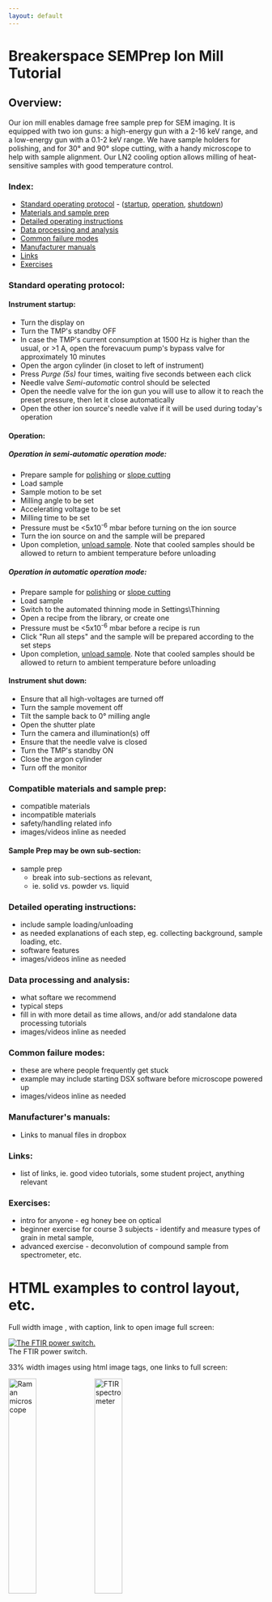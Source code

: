 ```yaml
---
layout: default
---
```

# Breakerspace SEMPrep Ion Mill Tutorial

## Overview:

Our ion mill enables damage free sample prep for SEM imaging. It is equipped with two ion guns: a high-energy gun with a 2-16 keV range, and a low-energy gun with a 0.1-2 keV range. We have sample holders for polishing, and for 30° and 90° slope cutting, with a handy microscope to help with sample alignment. Our LN2 cooling option allows milling of heat-sensitive samples with good temperature control.

### Index:

* [Standard operating protocol](#sop) - ([startup](#startup), [operation](#operation), [shutdown](#shutdown))
* [Materials and sample prep](#materials)
* [Detailed operating instructions](#details)
* [Data processing and analysis](#data)
* [Common failure modes](#failures)
* [Manufacturer manuals](#manuals)
* [Links](#links)
* [Exercises](#exercises)

<a name="sop"></a>
### Standard operating protocol:

<a name="startup"></a> 
#### Instrument startup:

* Turn the display on
* Turn the TMP's standby OFF
* In case the TMP's current consumption at 1500 Hz is higher than the usual, or >1 A, open the forevacuum pump's bypass valve for approximately 10 minutes
* Open the argon cylinder (in closet to left of instrument)
* Press _Purge (5s)_ four times, waiting five seconds between each click
* Needle valve _Semi-automatic_ control should be selected
* Open the needle valve for the ion gun you will use to allow it to reach the preset pressure, then let it close automatically
* Open the other ion source's needle valve if it will be used during today's operation

<a name="operation"></a>
#### Operation: 

##### Operation in semi-automatic operation mode:
* Prepare sample for [polishing](#polishing) or [slope cutting](#slope-cutting)
* Load sample
* Sample motion to be set
* Milling angle to be set
* Accelerating voltage to be set
* Milling time to be set
* Pressure must be <5x10<sup>-6</sup> mbar before turning on the ion source
* Turn the ion source on and the sample will be prepared
* Upon completion, [unload sample](#unload). Note that cooled samples should be allowed to return to ambient temperature before unloading

##### Operation in automatic operation mode:
* Prepare sample for [polishing](#polishing) or [slope cutting](#slope-cutting)
* Load sample
* Switch to the automated thinning mode in Settings\Thinning
* Open a recipe from the library, or create one
* Pressure must be <5x10<sup>-6</sup> mbar before a recipe is run
* Click "Run all steps" and the sample will be prepared according to the set steps
* Upon completion, [unload sample](#unload). Note that cooled samples should be allowed to return to ambient temperature before unloading

<a name="shutdown"></a>
####  Instrument shut down:

* Ensure that all high-voltages are turned off
* Turn the sample movement off
* Tilt the sample back to 0&deg; milling angle
* Open the shutter plate
* Turn the camera and illumination(s) off
* Ensure that the needle valve is closed
* Turn the TMP's standby ON
* Close the argon cylinder
* Turn off the monitor


<a name="materials"></a> 
### Compatible materials and sample prep: 

* compatible materials
* incompatible materials
* safety/handling related info
* images/videos inline as needed

#### Sample Prep may be own sub-section:

* sample prep
	* break into sub-sections as relevant, 
	* ie. solid vs. powder vs. liquid

<a name="details"></a> 
### Detailed operating instructions: 

* include sample loading/unloading
* as needed explanations of each step, eg. collecting background, sample loading, etc.
* software features
* images/videos inline as needed

<a name="data"></a>
### Data processing and analysis:

* what softare we recommend
* typical steps
* fill in with more detail as time allows, and/or add standalone data processing tutorials
* images/videos inline as needed

<a name="failures"></a>
### Common failure modes:

* these are where people frequently get stuck
* example may include starting DSX software before microscope powered up
* images/videos inline as needed

<a name="manuals"></a>
### Manufacturer's manuals:

* Links to manual files in dropbox

<a name="links"></a>
### Links:

* list of links, ie. good video tutorials, some student project, anything relevant

<a name="exercises"></a>
### Exercises:

* intro for anyone - eg honey bee on optical
* beginner exercise for course 3 subjects - identify and measure types of grain in metal sample, 
* advanced exercise - deconvolution of compound sample from spectrometer, etc.

# HTML examples to control layout, etc.


Full width image , with caption, link to open image full screen:  

<figure style="margin-left:0; margin-right:0;">
	<a href="../assets/img/tutorials/template/ftir-switch.JPG" target="_parent"><img src="../assets/img/tutorials/template/ftir-switch.JPG" alt="The FTIR power switch."></a>
	<figcaption> The FTIR power switch. </figcaption>
</figure>  

33% width images using html image tags, one links to full screen:

<figure style="margin-left:0; margin-right:0;">
	<img src="../assets/img/raman.JPG" alt="Raman microscope" style="width:33%; margin:0"> 
	<img src="../assets/img/ftir.JPG" alt="FTIR spectrometer" style="width:33%; margin:0">
	<a href="../assets/img/sem2.JPG" target="_parent"><img src="../assets/img/sem2.JPG" alt="SEM" style="width:33%; margin:0"></a>
	<figcaption> Raman microscope, FTIR spectrometer, and scanning electron microscope. </figcaption>
</figure>

An image that floats to the right of text:

<img src="../assets/img/tutorials/template/ftir-switch.JPG" alt="FTIR Switch" style="width:33%; float:right; margin-left:10px; margin-bottom:1.4em;"> FLOAT RIGHT - Floating image with text. 

This tag is necessary to clear the float, or else all text below will keep floating next to image: \<div style="clear:both;"></div>
<div style="clear:both;"></div>  

Same thing with image that floats to the left of text:  

<img src="../assets/img/tutorials/template/ftir-switch.JPG" alt="FTIR Switch" style="width:33%; float:left; margin-right:10px; margin-bottom:1.4em;"> FLOAT LEFT - Floating image with text. Floating image with text.Floating image with text.Floating image with text.Floating image with text.Floating image with text.Floating image with text.Floating image with text.Floating image with text.Floating image with text.Floating image with text.Floating image with text.Floating image with text.Floating image with text.Floating image with text.Floating image with text.Floating image with text.Floating image with text.  
<div style="clear:both;"></div>  

A gif sized to 32% width, that autoplays, with link that opens it full size:

<figure style="margin-left:0; margin-right:0;">
  <a href="../assets/img/tutorials/ftir/solid-sample.GIF" target="_parent"><img src="../assets/img/tutorials/ftir/solid-sample.GIF" alt="Solid sample loading." style="width:32%;"></a>
  <figcaption> Loading a solid sample</figcaption>
</figure>

A full width, high resolution gif:

<figure style="margin-left:0; margin-right:0;">
  <a href="../assets/img/tutorials/template/high-res-test.GIF" target="_parent"><img src="../assets/img/tutorials/template/high-res-test.GIF" alt="High res gif test."></a>
  <figcaption> A higher resolution gif</figcaption>
</figure>

An optimized embedded gif that links to a high resolution gif:

<figure style="margin-left:0; margin-right:0;">
  <a href="../assets/img/tutorials/template/high-res-test.GIF" target="_parent"><img src="../assets/img/tutorials/template/optimized-750px.GIF" alt="High res gif test."></a>
  <figcaption> A 750px wide gif that opens at higher resolution</figcaption>
</figure>
  
Embedded video with controls:

<video width="100%" controls>
  <source src="../assets/video/raman-display-flip.MOV" type="video/mp4">
Your browser does not support the video tag.
</video>

